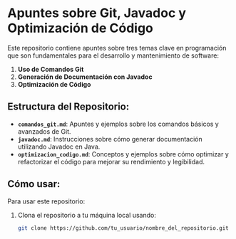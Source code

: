 # Apuntes sobre Git, Javadoc y Optimización de Código

Este repositorio contiene apuntes sobre tres temas clave en programación que son fundamentales para el desarrollo y mantenimiento de software:

1. **Uso de Comandos Git**
2. **Generación de Documentación con Javadoc**
3. **Optimización de Código**

## Estructura del Repositorio:

- **`comandos_git.md`**: Apuntes y ejemplos sobre los comandos básicos y avanzados de Git.
- **`javadoc.md`**: Instrucciones sobre cómo generar documentación utilizando Javadoc en Java.
- **`optimizacion_codigo.md`**: Conceptos y ejemplos sobre cómo optimizar y refactorizar el código para mejorar su rendimiento y legibilidad.

## Cómo usar:

Para usar este repositorio:

1. Clona el repositorio a tu máquina local usando:
   ```bash
   git clone https://github.com/tu_usuario/nombre_del_repositorio.git
